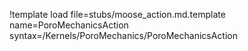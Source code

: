 !template load file=stubs/moose_action.md.template name=PoroMechanicsAction syntax=/Kernels/PoroMechanics/PoroMechanicsAction
